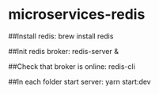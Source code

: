 # microservices-redis

##Install redis:
brew install redis

##Init redis broker:
redis-server &

##Check that broker is online:
redis-cli

##In each folder start server:
yarn start:dev
